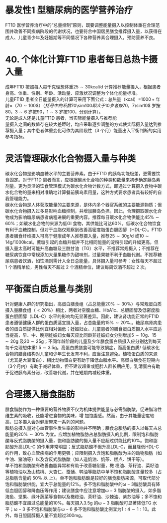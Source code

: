 # 暴发性1 型糖尿病的医学营养治疗  
FT1D 医学营养治疗中的“总量控制”原则，既要调整能量摄入以控制体重在合理范围并改善不同疾病阶段的代谢状况，也要符合中国居民膳食推荐摄入量，以获得在成人、儿童青少年及妊娠期等不同情况下各种营养素合理摄入，预防营养不良。  
# 40. 个体化计算FT1D 患者每日总热卡摄入量  
成年FT1D 按照每人每千克理想体重$25\sim30\mathrm{kcal/d}$ 计算推荐能量摄入，根据患者身高、体重、性别、年龄、活动量、应激状况调整为个体化能量标准。  
儿童FT1D 患者全日能量摄入的计算可采用下面公式：总热量（kcal）$\mathrm{=}1000\,\mathrm{+}$ 年龄$\times$（$70\sim100\$）（括号中的系数$70\sim100$即大于10 岁者按70，$7\sim10$ 岁按80，$3\sim6$ 岁按90，$1\sim3$ 岁按100，分别计算）。  
无论是成人还是儿童FT1D 患者，当实际能量摄入与推荐能  
量摄入之间的数值存在较大差距时，均应采取逐步调整的方式使实际摄入量达到推荐摄入量；其中患者体重变化可作为其阶段性（3 个月）能量出入平衡判断的实用参考指标。  
#  灵活管理碳水化合物摄入量与种类  
碳水化合物是影响血糖水平的主要营养素。由于FT1D 的胰岛功能极差，更需要饮食固定。对于FT1D 患者而言，应根据碳水化合物的种类和数量来初步确定胰岛素剂量。更为灵活的饮食管理模式为碳水化合物计数方式，即通过计算摄入食物中碳水化合物的量来相对准确地计算餐前胰岛素用量，这种方式要求患者具有较好的自我管理能力。  
碳水化合物是人体获取能量的主要来源，是体内多个器官系统的主要能源物质；但碳水化合物摄入过多易影响血糖控制，并增加胰岛负担。因此，合理摄取碳水化合物成为影响糖尿病患者病程进展的重要内容。推荐每日碳水化合物供能比$45\%\sim60\%$；如碳水化合物的来源为低GI 食物，其供能比可达$60\%$。低碳水化合物饮食有利于血糖控制，但对于血脂仅观察到改善高密度脂蛋白胆固醇（HDL-C）。FT1D 患者膳食纤维摄入可高于健康成年人推荐摄入量，推荐$25\sim30\mathrm{g/d}$ 或$10\sim14\mathrm{g}/1000\mathrm{kcal}$。蔗糖引起的血糖升幅并不比相同能量的淀粉引起的升幅更高，但摄入量太高时可能升高血糖及三酰甘油（TG）水平，不推荐常规摄入；不推荐在糖尿病饮食中常规添加大量果糖作为甜味剂，过量果糖不利于血脂代谢。不推荐糖尿病患者饮酒，如饮酒则需计入全日总能量，具体摄入量可参考：女性每天不超过1 个酒精单位，男性每天不超过 2  个酒精单位，建议每周饮酒不超过 2  次。  
#  平衡蛋白质总量与类别  
针对健康人群的研究指出，高蛋白膳食组（占总能量$20\%\sim30\%$）与常规蛋白质摄入量膳食组（$<20\%$）相比，两者对空腹血糖、HbA1c、总胆固醇及低密度脂蛋白胆固醇（LDL-C）水平的影响均无显著差异。因此，建议肾功能正常的FT1D 患者遵循健康人群的蛋白质适宜摄入量，占总能量的$15\%\sim20\%.$。糖尿病肾病患者的蛋白质提供比例宜相对偏低；妊娠妇女、儿童患者的膳食蛋白质摄入水平应适当提高，早、中、晚期妊娠妇女每天应比同龄非妊娠妇女分别增加$5\sim10\mathrm{g}$、$15\sim20\mathrm{g}$ 及$20\sim25\mathrm{g}$；不同年龄阶段的儿童及少年膳食蛋白质摄入应分别达到每天每千克理想体重$1.5\sim3.5\mathrm{g}$。高蛋白质膳食可能导致酮症，而高蛋白质/ 低碳水化合物的膳食结构对儿童和少年生长发育不利，应当注意避免。植物蛋白质的来源（尤其是大豆蛋白），相比动物蛋白更有助于降低血脂水平。高蛋白膳食在短期内（3个月内）有助于减轻体重，但不建议超重或肥胖人群长期应用。乳清蛋白有助于促进胰岛素分泌，改善糖代谢，并在短期内减轻体重。  
#  合理摄入膳食脂肪  
膳食脂肪作为一种重要的营养物质不仅为机体提供能量与必需脂肪酸，促进脂溶性维生素的吸收，还能增进食物的美味，增 加饱腹感。然而，由于其能量密度较高，过多摄入会对健康带来一系列的问题。  
脂肪总摄入量对心血管事件发生率的影响并不明确；膳食总脂肪的摄入以每天占总能量的$20\%\sim30\%$ 为宜。应增加植物脂肪占总脂肪摄入的比例，限制饱和脂肪酸与反式脂肪酸的摄入量，饱和脂肪酸的摄入量不应超过供能比的$10\%$。饱和脂肪酸升高LDL-C 的作用非常明显；反式脂肪酸不但升高LDL-C，而且降低HDL-C 的作用，致心血管疾病的作用更强；应限制摄入含饱和脂肪酸为主的动物脂肪（如牛油、猪油等）以及含反式脂肪酸（如人造奶油、奶茶、糕点、饼干等）。  
单不饱和脂肪酸有改善血脂异常和有助于改善糖耐量，橄 榄油、茶籽油、菜籽油等植物油以及山核桃、大杏仁、蚕蛹、鸭油等脂肪中单不饱和脂肪酸含量较多（占总脂肪含量的 $50\%$  以 上）。单不饱和脂肪酸是较好的膳食脂肪来源，可取代部分饱和脂肪酸供能，宜大于总能量的$12\%$。多不饱和脂肪酸中的$\upomega-3$脂肪酸具有降低血胆固醇和降血压等作用；建议膳食中应注意增加$\upomega-3$ 脂肪酸的摄入，如多脂海鱼、坚果、绿叶蔬菜等食物以及橄榄油、茶籽油、沙棘油、紫苏油等；多不饱和脂肪酸不宜超过总能量的$10\%$。每天摄入$3.5\mathrm{g}$ 的$\upomega-3$ 脂肪酸可显著降低TG 水平；$\upomega-3$ 多不饱和脂肪酸与$\upomega-6$ 多不饱和脂肪酸比例宜为$1:4\sim1:10$。此外，每日胆固醇摄入量不宜超过$300\mathrm{mg}$。  
